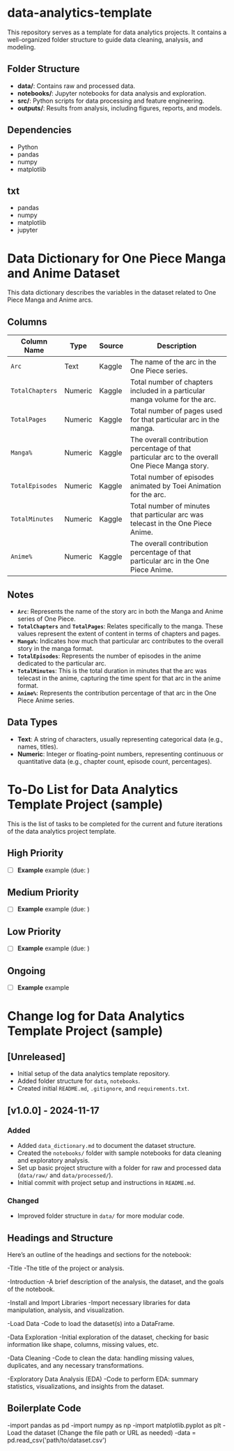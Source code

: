 # data-analytics-template

This repository serves as a template for data analytics projects. It contains a well-organized folder structure to guide data cleaning, analysis, and modeling.

## Folder Structure

- **data/**: Contains raw and processed data.
- **notebooks/**: Jupyter notebooks for data analysis and exploration.
- **src/**: Python scripts for data processing and feature engineering.
- **outputs/**: Results from analysis, including figures, reports, and models.

## Dependencies

- Python 
- pandas
- numpy
- matplotlib

## txt

- pandas
- numpy
- matplotlib
- jupyter

# Data Dictionary for One Piece Manga and Anime Dataset

This data dictionary describes the variables in the dataset related to One Piece Manga and Anime arcs.

## Columns

| Column Name        | Type    | Source  | Description                                                                                     |
|--------------------|---------|---------|-------------------------------------------------------------------------------------------------|
| `Arc`              | Text    | Kaggle  | The name of the arc in the One Piece series.                                                   |
| `TotalChapters`    | Numeric | Kaggle  | Total number of chapters included in a particular manga volume for the arc.                      |
| `TotalPages`       | Numeric | Kaggle  | Total number of pages used for that particular arc in the manga.                                |
| `Manga%`           | Numeric | Kaggle  | The overall contribution percentage of that particular arc to the overall One Piece Manga story.|
| `TotalEpisodes`    | Numeric | Kaggle  | Total number of episodes animated by Toei Animation for the arc.                                |
| `TotalMinutes`     | Numeric | Kaggle  | Total number of minutes that particular arc was telecast in the One Piece Anime.               |
| `Anime%`           | Numeric | Kaggle  | The overall contribution percentage of that particular arc in the One Piece Anime.              |

## Notes

- **`Arc`**: Represents the name of the story arc in both the Manga and Anime series of One Piece.
- **`TotalChapters`** and **`TotalPages`**: Relates specifically to the manga. These values represent the extent of content in terms of chapters and pages.
- **`Manga%`**: Indicates how much that particular arc contributes to the overall story in the manga format.
- **`TotalEpisodes`**: Represents the number of episodes in the anime dedicated to the particular arc.
- **`TotalMinutes`**: This is the total duration in minutes that the arc was telecast in the anime, capturing the time spent for that arc in the anime format.
- **`Anime%`**: Represents the contribution percentage of that arc in the One Piece Anime series.

## Data Types

- **Text**: A string of characters, usually representing categorical data (e.g., names, titles).
- **Numeric**: Integer or floating-point numbers, representing continuous or quantitative data (e.g., chapter count, episode count, percentages).

# To-Do List for Data Analytics Template Project (sample)

This is the list of tasks to be completed for the current and future iterations of the data analytics project template.

## High Priority

- [ ] **Example** example (due: )

## Medium Priority

- [ ] **Example** example (due: )


## Low Priority

- [ ] **Example** example (due: )

## Ongoing

- [ ] **Example** example

# Change log for Data Analytics Template Project (sample)

## [Unreleased]
- Initial setup of the data analytics template repository.
- Added folder structure for `data`, `notebooks`.
- Created initial `README.md`, `.gitignore`, and `requirements.txt`.

## [v1.0.0] - 2024-11-17
### Added
- Added `data_dictionary.md` to document the dataset structure.
- Created the `notebooks/` folder with sample notebooks for data cleaning and exploratory analysis.
- Set up basic project structure with a folder for raw and processed data (`data/raw/` and `data/processed/`).
- Initial commit with project setup and instructions in `README.md`.

### Changed
- Improved folder structure in `data/` for more modular code.
  
## Headings and Structure

Here’s an outline of the headings and sections for the notebook:

-Title
  -The title of the project or analysis.

-Introduction
  -A brief description of the analysis, the dataset, and the goals of the notebook.
  
-Install and Import Libraries
  -Import necessary libraries for data manipulation, analysis, and visualization.
  
-Load Data
  -Code to load the dataset(s) into a DataFrame.
  
-Data Exploration
  -Initial exploration of the dataset, checking for basic information like shape, columns, missing values, etc.
  
-Data Cleaning
  -Code to clean the data: handling missing values, duplicates, and any necessary transformations.
  
-Exploratory Data Analysis (EDA)
  -Code to perform EDA: summary statistics, visualizations, and insights from the dataset.

## Boilerplate Code

-import pandas as pd
-import numpy as np
-import matplotlib.pyplot as plt
-Load the dataset (Change the file path or URL as needed)
  -data = pd.read_csv('path/to/dataset.csv')
